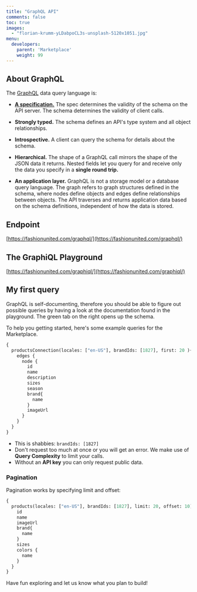 ```yaml
---
title: "GraphQL API"
comments: false
toc: true
images:
  - "florian-krumm-yLDabpoCL3s-unsplash-5120x1051.jpg"
menu:
  developers:
    parent: 'Marketplace'
    weight: 99
---
```






## About GraphQL

The [GraphQL](https://graphql.github.io/) data query language is:

- **[A specification.](https://graphql.github.io/graphql-spec/June2018/)** The spec determines the validity of the schema on the API server. The schema determines the validity of client calls.

- **Strongly typed.** The schema defines an API's type system and all object relationships.

- **Introspective.** A client can query the schema for details about the schema.

- **Hierarchical.** The shape of a GraphQL call mirrors the shape of the JSON data it returns. Nested fields let you query for and receive only the data you specify in a **single round trip.**

- **An application layer.** GraphQL is not a storage model or a database query language. The graph refers to graph structures defined in the schema, where nodes define objects and edges define relationships between objects. The API traverses and returns application data based on the schema definitions, independent of how the data is stored.

## Endpoint

[https://fashionunited.com/graphql/](https://fashionunited.com/graphql/)

## The GraphiQL Playground

[https://fashionunited.com/graphiql/](https://fashionunited.com/graphiql/)

## My first query

GraphQL is self-documenting, therefore you should be able to figure out possible queries by having a look at the documentation found in the playground. The <span class="bg-green">green tab</span> on the right opens up the schema.

To help you getting started, here's some example queries for the Marketplace.

```graphql
{
  productsConnection(locales: ["en-US"], brandIds: [1827], first: 20 ){
    edges {
      node {
        id
        name
        description
        sizes
        season
        brand{
          name
        }
        imageUrl       
      }
    }
  }
}
```

- This is shabbies: `brandIds: [1827]`
- Don't request too much at once or you will get an error. We make use of **Query Complexity** to limit your calls.
- Without an **API key** you can only request public data.

### Pagination

Pagination works by specifying limit and offset:

```graphql
{
  products(locales: ["en-US"], brandIds: [1827], limit: 20, offset: 10) {
    id
    name
    imageUrl
    brand{
      name
    }
    sizes
    colors {
      name
    }
  }
}
```

Have fun exploring and let us know what you plan to build!
